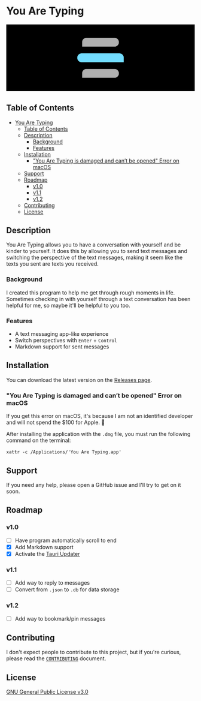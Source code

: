 # You Are Typing

![You Are Typing header](.github/header.png)

## Table of Contents

- [You Are Typing](#you-are-typing)
  - [Table of Contents](#table-of-contents)
  - [Description](#description)
    - [Background](#background)
    - [Features](#features)
  - [Installation](#installation)
    - ["You Are Typing is damaged and can’t be opened" Error on macOS](#you-are-typing-is-damaged-and-cant-be-opened-error-on-macos)
  - [Support](#support)
  - [Roadmap](#roadmap)
    - [v1.0](#v10)
    - [v1.1](#v11)
    - [v1.2](#v12)
  - [Contributing](#contributing)
  - [License](#license)

## Description

You Are Typing allows you to have a conversation with yourself and be kinder to
yourself. It does this by allowing you to send text messages and switching
the perspective of the text messages, making it seem like the texts you sent are
texts you received.

### Background

I created this program to help me get through rough moments in life. Sometimes
checking in with yourself through a text conversation has been helpful for me,
so maybe it'll be helpful to you too.

### Features

- A text messaging app-like experience
- Switch perspectives with `Enter` + `Control`
- Markdown support for sent messages

## Installation

You can download the latest version on the
[Releases page](https://github.com/calejvaldez/YouAreTyping/releases/latest/).

### "You Are Typing is damaged and can’t be opened" Error on macOS

If you get this error on macOS, it's because I am not an identified developer
and will not spend the $100 for Apple. 💞

After installing the application with the `.dmg` file, you must run the
following command on the terminal:

```shell
xattr -c /Applications/'You Are Typing.app'
```

## Support

If you need any help, please open a GitHub issue and I'll try to get on it soon.

## Roadmap

### v1.0

- [ ] Have program automatically scroll to end
- [x] Add Markdown support
- [x] Activate the
      [Tauri Updater](https://tauri.app/v1/guides/distribution/updater)

### v1.1

- [ ] Add way to reply to messages
- [ ] Convert from `.json` to `.db` for data storage

### v1.2

- [ ] Add way to bookmark/pin messages

## Contributing

I don't expect people to contribute to this project, but if you're curious,
please read the [`CONTRIBUTING`](./CONTRIBUTING.md) document.

## License

[GNU General Public License v3.0](https://choosealicense.com/licenses/gpl-3.0/)
